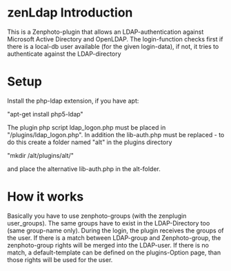 zenLdap Introduction
====================
This is a Zenphoto-plugin that allows an LDAP-authentication against Microsoft Active Directory and OpenLDAP.
The login-function checks first if there is a local-db user available (for the given login-data), if not, it tries to authenticate against the LDAP-directory

Setup
=====
Install the php-ldap extension, if you have apt:

 "apt-get install php5-ldap"
 
The plugin php script ldap_logon.php must be placed in "<zenphoto-directory>/plugins/ldap_logon.php".
In addition the lib-auth.php must be replaced - to do this create a folder named "alt" in the plugins directory

 "mkdir <zenphoto-directory>/alt/plugins/alt/"
 
and place the alternative lib-auth.php in the alt-folder.

How it works
============
Basically you have to use zenphoto-groups (with the zenplugin user_groups).
The same groups have to exist in the LDAP-Directory too (same group-name only).
During the login, the plugin receives the groups of the user. If there is a match between LDAP-group and Zenphoto-group, the zenphoto-group rights will be merged into the LDAP-user.
If there is no match, a default-template can be defined on the plugins-Option page, than those rights will be used for the user.
